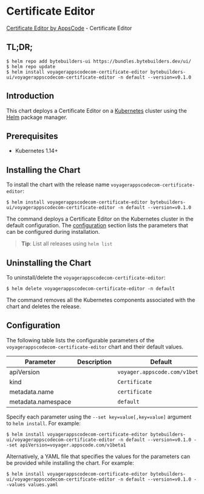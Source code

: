 # Certificate Editor

[Certificate Editor by AppsCode](https://byte.builders) - Certificate Editor

## TL;DR;

```console
$ helm repo add bytebuilders-ui https://bundles.bytebuilders.dev/ui/
$ helm repo update
$ helm install voyagerappscodecom-certificate-editor bytebuilders-ui/voyagerappscodecom-certificate-editor -n default --version=v0.1.0
```

## Introduction

This chart deploys a Certificate Editor on a [Kubernetes](http://kubernetes.io) cluster using the [Helm](https://helm.sh) package manager.

## Prerequisites

- Kubernetes 1.14+

## Installing the Chart

To install the chart with the release name `voyagerappscodecom-certificate-editor`:

```console
$ helm install voyagerappscodecom-certificate-editor bytebuilders-ui/voyagerappscodecom-certificate-editor -n default --version=v0.1.0
```

The command deploys a Certificate Editor on the Kubernetes cluster in the default configuration. The [configuration](#configuration) section lists the parameters that can be configured during installation.

> **Tip**: List all releases using `helm list`

## Uninstalling the Chart

To uninstall/delete the `voyagerappscodecom-certificate-editor`:

```console
$ helm delete voyagerappscodecom-certificate-editor -n default
```

The command removes all the Kubernetes components associated with the chart and deletes the release.

## Configuration

The following table lists the configurable parameters of the `voyagerappscodecom-certificate-editor` chart and their default values.

|     Parameter      | Description |            Default             |
|--------------------|-------------|--------------------------------|
| apiVersion         |             | `voyager.appscode.com/v1beta1` |
| kind               |             | `Certificate`                  |
| metadata.name      |             | `certificate`                  |
| metadata.namespace |             | `default`                      |


Specify each parameter using the `--set key=value[,key=value]` argument to `helm install`. For example:

```console
$ helm install voyagerappscodecom-certificate-editor bytebuilders-ui/voyagerappscodecom-certificate-editor -n default --version=v0.1.0 --set apiVersion=voyager.appscode.com/v1beta1
```

Alternatively, a YAML file that specifies the values for the parameters can be provided while
installing the chart. For example:

```console
$ helm install voyagerappscodecom-certificate-editor bytebuilders-ui/voyagerappscodecom-certificate-editor -n default --version=v0.1.0 --values values.yaml
```
